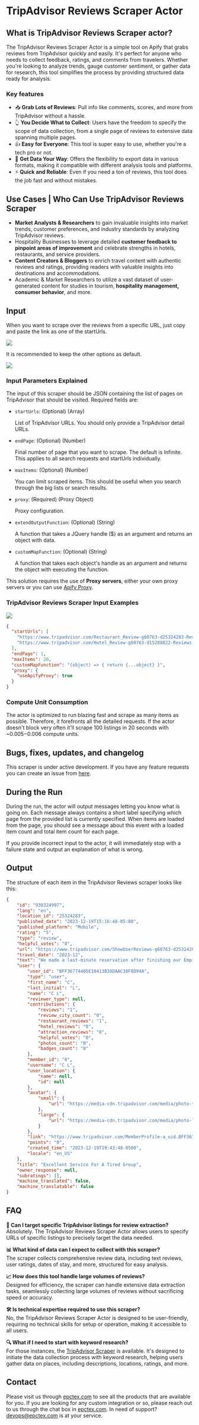 # TripAdvisor Reviews Scraper Actor

## What is TripAdvisor Reviews Scraper actor?
The TripAdvisor Reviews Scraper Actor is a simple tool on Apify that grabs reviews from TripAdvisor quickly and easily. It's perfect for anyone who needs to collect feedback, ratings, and comments from travelers. Whether you're looking to analyze trends, gauge customer sentiment, or gather data for research, this tool simplifies the process by providing structured data ready for analysis.

### Key features
- 📥 **Grab Lots of Reviews**: Pull info like comments, scores, and more from TripAdvisor without a hassle.
- 👆 **You Decide What to Collect**: Users have the freedom to specify the scope of data collection, from a single page of reviews to extensive data spanning multiple pages.
- 👍 **Easy for Everyone**: This tool is super easy to use, whether you're a tech pro or not.
- 💾 **Get Data Your Way**: Offers the flexibility to export data in various formats, making it compatible with different analysis tools and platforms.
- ⚡ **Quick and Reliable**: Even if you need a ton of reviews, this tool does the job fast and without mistakes.

## Use Cases | Who Can Use TripAdvisor Reviews Scraper
- **Market Analysts & Researchers** to gain invaluable insights into market trends, customer preferences, and industry standards by analyzing TripAdvisor reviews.
- Hospitality Businesses to leverage detailed **customer feedback to pinpoint areas of improvement** and celebrate strengths in hotels, restaurants, and service providers.
- **Content Creators & Bloggers** to enrich travel content with authentic reviews and ratings, providing readers with valuable insights into destinations and accommodations.
- Academic & Market Researchers to utilize a vast dataset of user-generated content for studies in tourism, **hospitality management, consumer behavior**, and more.

## Input
When you want to scrape over the reviews from a specific URL, just copy and paste the link as one of the startUrls.

![](https://cdn.epctex.com/actors/tripadvisor-reviews/1.png)

It is recommended to keep the other options as default.

![](https://cdn.epctex.com/actors/tripadvisor-reviews/2.png)

### Input Parameters Explained
The input of this scraper should be JSON containing the list of pages on TripAdvisor that should be visited. Required fields are:

- `startUrls`: (Optional) (Array)

	List of TripAdvisor URLs. You should only provide a TripAdvisor detail URLs.
- `endPage`: (Optional) (Number)

	Final number of page that you want to scrape. The default is Infinite. This applies to all search requests and startUrls individually.
- `maxItems`: (Optional) (Number)

	You can limit scraped items. This should be useful when you search through the big lists or search results.
- `proxy`: (Required) (Proxy Object)

	Proxy configuration.
- `extendOutputFunction`: (Optional) (String)

	A function that takes a JQuery handle ($) as an argument and returns an object with data.
- `customMapFunction`: (Optional) (String)

	A function that takes each object's handle as an argument and returns the object with executing the function.

This solution requires the use of **Proxy servers**, either your own proxy servers or you can use [Apify Proxy](https://www.apify.com/docs/proxy).


### TripAdvisor Reviews Scraper Input Examples
![](https://cdn.epctex.com/actors/tripadvisor-reviews/3.png)

```json
{
  "startUrls": [
    "https://www.tripadvisor.com/Restaurant_Review-g60763-d25324283-Reviews-Allora_Fifth_Ave-New_York_City_New_York.html",
    "https://www.tripadvisor.com/Hotel_Review-g60763-d15288822-Reviews-SpringHill_Suites_New_York_Manhattan_Times_Square_South-New_York_City_New_York.html?spAttributionToken=MjMyMTAzMzg"
  ],
  "endPage": 1,
  "maxItems": 20,
  "customMapFunction": "(object) => { return {...object} }",
  "proxy": {
    "useApifyProxy": true
  }
}

```

### Compute Unit Consumption
The actor is optimized to run blazing fast and scrape as many items as possible. Therefore, it forefronts all the detailed requests. If the actor doesn't block very often it'll scrape 100 listings in 20 seconds with ~$0.005-$0.006 compute units.


## Bugs, fixes, updates, and changelog

This scraper is under active development. If you have any feature requests you can create an issue from [here](https://github.com/epctex/tripadvisor-reviews-scraper/issues).


## During the Run

During the run, the actor will output messages letting you know what is going on. Each message always contains a short label specifying which page from the provided list is currently specified.
When items are loaded from the page, you should see a message about this event with a loaded item count and total item count for each page.

If you provide incorrect input to the actor, it will immediately stop with a failure state and output an explanation of what is wrong.

## Output
The structure of each item in the TripAdvisor Reviews scraper looks like this:

```json
{
	"id": "930324997",
	"lang": "en",
	"location_id": "25324283",
	"published_date": "2023-12-19T15:16:48-05:00",
	"published_platform": "Mobile",
	"rating": "5",
	"type": "review",
	"helpful_votes": "0",
	"url": "https://www.tripadvisor.com/ShowUserReviews-g60763-d25324283-r930324997-Allora_Fifth_Ave-New_York_City_New_York.html#review930324997",
	"travel_date": "2023-12",
	"text": "We made a last-minute reservation after finishing our Empire State Building tour. Our kids were gassed, adults were cold, and we were not dressed for a nice dinner.\n\nThe maitre d’ Elio met us at the front and tossed a few jokes towards the kids, putting our edgy group at ease. Next came a couple of Shirley Temples followed by zucchini chips and a salami/cheese plate on the house.\n\nHaving already performed a minor miracle, the staff followed it up by making some excellent wine and food recommendations.  The entire staff was in on the act.",
	"user": {
		"user_id": "BFF36774405E10413B38DAAC38F8D94A",
		"type": "user",
		"first_name": "C",
		"last_initial": "L",
		"name": "C L",
		"reviewer_type": null,
		"contributions": {
			"reviews": "1",
			"review_city_count": "0",
			"restaurant_reviews": "1",
			"hotel_reviews": "0",
			"attraction_reviews": "0",
			"helpful_votes": "0",
			"photos_count": "0",
			"badges_count": "0"
		},
		"member_id": "0",
		"username": "C L",
		"user_location": {
			"name": null,
			"id": null
		},
		"avatar": {
			"small": {
				"url": "https://media-cdn.tripadvisor.com/media/photo-t/1a/f6/ec/3d/default-avatar-2020-1.jpg"
			},
			"large": {
				"url": "https://media-cdn.tripadvisor.com/media/photo-l/1a/f6/ec/3d/default-avatar-2020-1.jpg"
			}
		},
		"link": "https://www.tripadvisor.com/MemberProfile-a_uid.BFF36774405E10413B38DAAC38F8D94A",
		"points": "0",
		"created_time": "2023-12-19T19:43:48-0500",
		"locale": "en_US"
	},
	"title": "Excellent Service For A Tired Group",
	"owner_response": null,
	"subratings": [],
	"machine_translated": false,
	"machine_translatable": false
}
```

## FAQ
**🎯 Can I target specific TripAdvisor listings for review extraction?**<br/>
Absolutely. The TripAdvisor Reviews Scraper Actor allows users to specify URLs of specific listings to precisely target the data needed.

**📊 What kind of data can I expect to collect with this scraper?**<br/>
The scraper collects comprehensive review data, including text reviews, user ratings, dates of stay, and more, structured for easy analysis.

**📈 How does this tool handle large volumes of reviews?**<br/>
Designed for efficiency, the scraper can handle extensive data extraction tasks, seamlessly collecting large volumes of reviews without sacrificing speed or accuracy.

**🛠️ Is technical expertise required to use this scraper?**<br/>
No, the TripAdvisor Reviews Scraper Actor is designed to be user-friendly, requiring no technical skills for setup or operation, making it accessible to all users.

**🔍 What if I need to start with keyword research?**<br/>
For those instances, the [TripAdvisor Scraper](https://apify.com/epctex/tripadvisor-scraper?fpr=yhdrb) is available. It's designed to initiate the data collection process with keyword research, helping users gather data on places, including descriptions, locations, ratings, and more.

## Contact
Please visit us through [epctex.com](https://epctex.com) to see all the products that are available for you. If you are looking for any custom integration or so, please reach out to us through the chat box in [epctex.com](https://epctex.com). In need of support? [devops@epctex.com](mailto:devops@epctex.com) is at your service.
